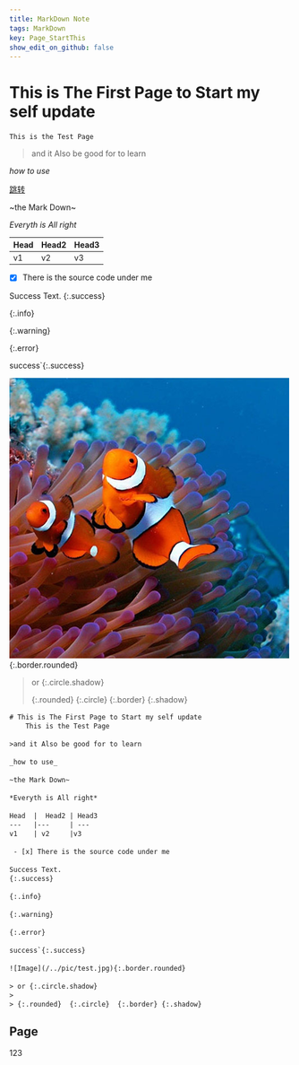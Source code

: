 ```yaml
---
title: MarkDown Note
tags: MarkDown
key: Page_StartThis
show_edit_on_github: false
---
```


# This is The First Page to Start my self update
    This is the Test Page

>and it Also be good for to learn

_how to use_

[跳转](#Page)

~the Mark Down~

*Everyth is All right*

Head  |  Head2 | Head3
---   |---     | ---
v1    | v2     |v3

 - [x] There is the source code under me

Success Text.
{:.success}

{:.info}

{:.warning}

{:.error}

success`{:.success}

![Image](https://raw.githubusercontent.com/Nu1l998/Nu1l/master/pic/test.jpg){:.border.rounded}

> or {:.circle.shadow} 
>
> {:.rounded}  {:.circle}  {:.border} {:.shadow}

```
# This is The First Page to Start my self update
    This is the Test Page

>and it Also be good for to learn

_how to use_

~the Mark Down~

*Everyth is All right*

Head  |  Head2 | Head3
---   |---     | ---
v1    | v2     |v3

 - [x] There is the source code under me

Success Text.
{:.success}

{:.info}

{:.warning}

{:.error}

success`{:.success}

![Image](/../pic/test.jpg){:.border.rounded}

> or {:.circle.shadow} 
>
> {:.rounded}  {:.circle}  {:.border} {:.shadow}
```

## Page

123